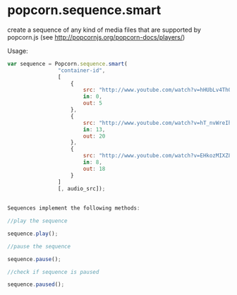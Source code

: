 popcorn.sequence.smart
======================

create a sequence of any kind of media files that are supported by popcorn.js
(see http://popcornjs.org/popcorn-docs/players/)

Usage:
```javascript
var sequence = Popcorn.sequence.smart(
                "container-id",
                [
                    {
                        src: "http://www.youtube.com/watch?v=hHUbLv4ThOo",
                        in: 0,
                        out: 5
                    },
                    {
                        src: "http://www.youtube.com/watch?v=hT_nvWreIhg",
                        in: 13,
                        out: 20
                    },
                    {
                        src: "http://www.youtube.com/watch?v=EHkozMIXZ8w",
                        in: 8,
                        out: 18
                    }
                ]
                [, audio_src]);
                
                
Sequences implement the following methods:

//play the sequence

sequence.play();

//pause the sequence

sequence.pause();

//check if sequence is paused

sequence.paused();
```


